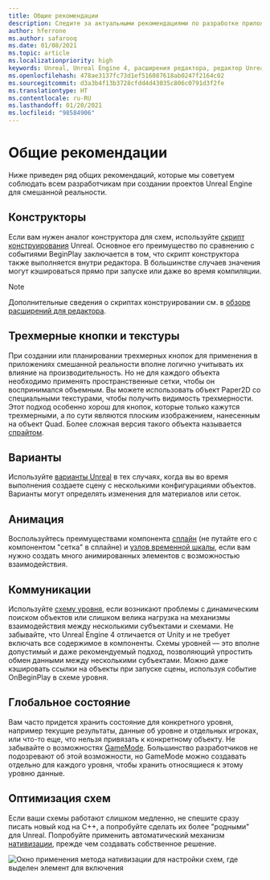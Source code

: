 ```yaml
---
title: Общие рекомендации
description: Следите за актуальными рекомендациями по разработке приложений смешанной реальности с помощью Unreal Engine.
author: hferrone
ms.author: safarooq
ms.date: 01/08/2021
ms.topic: article
ms.localizationpriority: high
keywords: Unreal, Unreal Engine 4, расширения редактора, редактор Unreal, UE4, HoloLens, HoloLens 2, смешанная реальность, разработка, документация, руководства, функции, гарнитура смешанной реальности, гарнитура Windows Mixed Reality, гарнитура виртуальной реальности, перенос, обновление
ms.openlocfilehash: 478ae3137fc73d1ef516087618ab0247f2164c02
ms.sourcegitcommit: d3a3b4f13b3728cfdd4d43035c806c0791d3f2fe
ms.translationtype: HT
ms.contentlocale: ru-RU
ms.lasthandoff: 01/20/2021
ms.locfileid: "98584906"
---
```

# <a name="general-best-practices"></a>Общие рекомендации

Ниже приведен ряд общих рекомендаций, которые мы советуем соблюдать всем разработчикам при создании проектов Unreal Engine для смешанной реальности.

## <a name="constructors"></a>Конструкторы

Если вам нужен аналог конструктора для схем, используйте [скрипт конструирования](https://docs.unrealengine.com/ProgrammingAndScripting/Blueprints/UserGuide/UserConstructionScript/index.html) Unreal. Основное его преимущество по сравнению с событиями BeginPlay заключается в том, что скрипт конструктора также выполняется внутри редактора. В большинстве случаев значения могут кэшироваться прямо при запуске или даже во время компиляции.

> [!NOTE]
> Дополнительные сведения о скриптах конструировании см. в [обзоре расширений для редактора](unreal-editor-extensions.md#construction-scripts).

## <a name="3d-buttons-and-textures"></a>Трехмерные кнопки и текстуры

При создании или планировании трехмерных кнопок для применения в приложениях смешанной реальности вполне логично учитывать их влияние на производительность. Но не для каждого объекта необходимо применять пространственные сетки, чтобы он воспринимался объемным. Вы можете использовать объект Paper2D со специальными текстурами, чтобы получить видимость трехмерности. Этот подход особенно хорош для кнопок, которые только кажутся трехмерными, а по сути являются плоским изображением, нанесенным на объект Quad. Более сложная версия такого объекта называется [спрайтом](https://docs.unrealengine.com/AnimatingObjects/Paper2D/Sprites/index.html).

## <a name="variants"></a>Варианты

Используйте [варианты Unreal](https://docs.unrealengine.com/Basics/Levels/Variants/index.html) в тех случаях, когда вы во время выполнения создаете сцену с несколькими конфигурациями объектов. Варианты могут определять изменения для материалов или сеток. 

## <a name="animation"></a>Анимация

Воспользуйтесь преимуществами компонента [сплайн](https://docs.unrealengine.com/API/Runtime/Engine/Components/USplineComponent/index.html) (не путайте его с компонентом "сетка" в сплайне) и [узлов временной шкалы](https://docs.unrealengine.com/ProgrammingAndScripting/Blueprints/UserGuide/Timelines/index.html), если вам нужно создать много анимированных элементов с возможностью взаимодействия. 

<!-- You can find a comprehensive [video tutorial here](https://www.youtube.com/watch?v=bWXI91FdMtk&ab_channel=DoubleCrossGames). -->

## <a name="communications"></a>Коммуникации

Используйте [схему уровня](https://docs.unrealengine.com/ProgrammingAndScripting/Blueprints/UserGuide/Types/LevelBlueprint/index.html), если возникают проблемы с динамическим поиском объектов или слишком велика нагрузка на механизмы взаимодействия между несколькими субъектами и схемами. Не забывайте, что Unreal Engine 4 отличается от Unity и не требует включать все содержимое в компоненты. Схемы уровней — это вполне допустимый и даже рекомендуемый подход, позволяющий упростить обмен данными между несколькими субъектами. Можно даже кэшировать ссылки на объекты при запуске сцены, используя событие OnBeginPlay в схеме уровня.

## <a name="global-state"></a>Глобальное состояние

Вам часто придется хранить состояние для конкретного уровня, например текущие результаты, данные об уровне и отдельных игроках, или что-то еще, что нельзя привязать к конкретному объекту. Не забывайте о возможностях [GameMode](https://docs.unrealengine.com/en-US/InteractiveExperiences/Framework/GameMode/index.html). Большинство разработчиков не подозревают об этой возможности, но GameMode можно создавать отдельно для каждого уровня, чтобы хранить относящиеся к этому уровню данные.

## <a name="optimizing-blueprints"></a>Оптимизация схем

Если ваши схемы работают слишком медленно, не спешите сразу писать новый код на C++, а попробуйте сделать их более "родными" для Unreal. Попробуйте применить автоматический механизм [нативизации](https://docs.unrealengine.com/ProgrammingAndScripting/Blueprints/TechnicalGuide/NativizingBlueprints/index.html), прежде чем создавать собственное решение.

![Окно применения метода нативизации для настройки схем, где выделен элемент для включения](images/unreal-general-practices-img-01.jpg)
